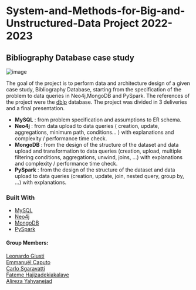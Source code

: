 # System-and-Methods-for-Big-and-Unstructured-Data Project 2022-2023
## Bibliography Database case study 

![image](https://github.com/giusti-leo/System-and-Methods-for-Big-and-Unstructured-Data/assets/61985313/33ad89d6-9497-4aae-9404-7c094894cabb)

The goal of the project is to perform data and architecture design of a given case study, Bibliography Database, starting from the specification of the problem to data queries in Neo4j,MongoDB and PySpark.
The references of the project were the [dblp](https://dblp.org/) database. The project was divided in 3 deliveries and a final presentation.

- **MySQL** : from problem specification and assumptions to ER schema.
- **Neo4j** : from data upload to data queries ( creation, update, aggregations, minimum path, conditions... ) with explanations and complexity / performance time check.
- **MongoDB** : from the design of the structure of the dataset and data upload and transformation to data queries (creation, upload, multiple filtering conditions, aggregations, unwind, joins, ...) with explanations and complexity / performance time check.
- **PySpark** : from the design of the structure of the dataset and data upload to data queries (creation, update, join, nested query, group by, ...) with explanations.

### Built With

* [MySQL](https://www.mysql.com/)
* [Neo4j](https://neo4j.com/)
* [MongoDB](https://www.mongodb.com/)
* [PySpark](https://spark.apache.org/docs/latest/api/python/index.html)

#### Group Members:
[Leonardo Giusti](https://github.com/giusti-leo/)
<br />
[Emmanuël Caputo](https://github.com/EmCap1999/)
<br />
[Carlo Sgaravatti]()
<br />
[Fateme Hajizadekiakalaye]()
<br />
[Alireza Yahyanejad]()
